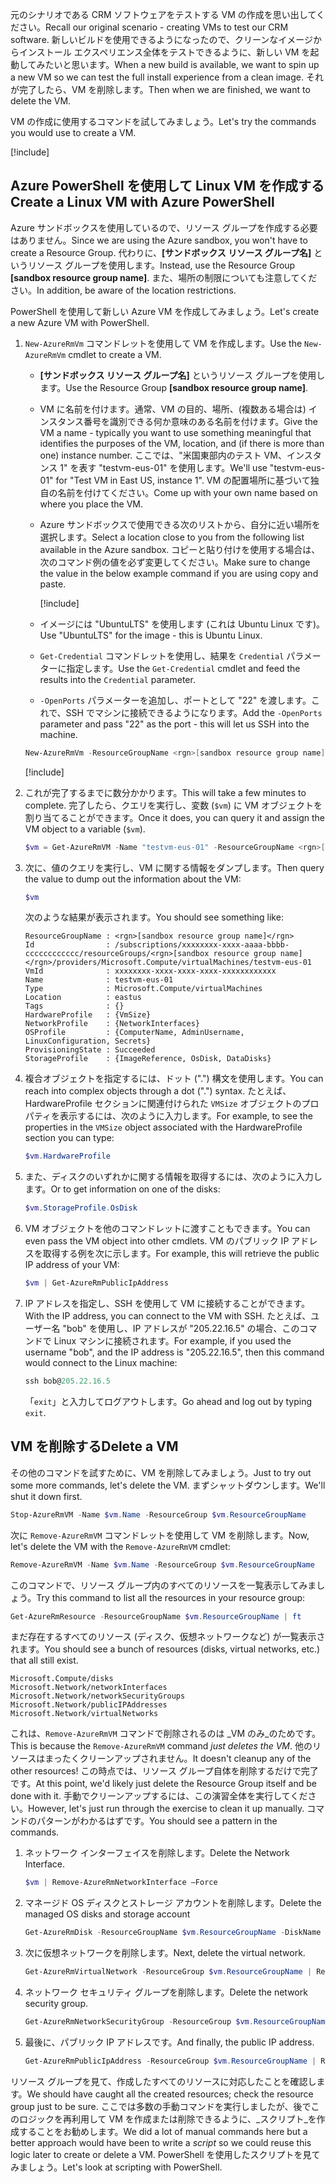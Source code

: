 <span data-ttu-id="9f120-101">元のシナリオである CRM ソフトウェアをテストする VM の作成を思い出してください。</span><span class="sxs-lookup"><span data-stu-id="9f120-101">Recall our original scenario - creating VMs to test our CRM software.</span></span> <span data-ttu-id="9f120-102">新しいビルドを使用できるようになったので、クリーンなイメージからインストール エクスペリエンス全体をテストできるように、新しい VM を起動してみたいと思います。</span><span class="sxs-lookup"><span data-stu-id="9f120-102">When a new build is available, we want to spin up a new VM so we can test the full install experience from a clean image.</span></span> <span data-ttu-id="9f120-103">それが完了したら、VM を削除します。</span><span class="sxs-lookup"><span data-stu-id="9f120-103">Then when we are finished, we want to delete the VM.</span></span>

<span data-ttu-id="9f120-104">VM の作成に使用するコマンドを試してみましょう。</span><span class="sxs-lookup"><span data-stu-id="9f120-104">Let's try the commands you would use to create a VM.</span></span>

<!-- Activate the sandbox -->
[!include[](../../../includes/azure-sandbox-activate.md)]

## <a name="create-a-linux-vm-with-azure-powershell"></a><span data-ttu-id="9f120-105">Azure PowerShell を使用して Linux VM を作成する</span><span class="sxs-lookup"><span data-stu-id="9f120-105">Create a Linux VM with Azure PowerShell</span></span>

<span data-ttu-id="9f120-106">Azure サンドボックスを使用しているので、リソース グループを作成する必要はありません。</span><span class="sxs-lookup"><span data-stu-id="9f120-106">Since we are using the Azure sandbox, you won't have to create a Resource Group.</span></span> <span data-ttu-id="9f120-107">代わりに、**<rgn>[サンドボックス リソース グループ名]</rgn>** というリソース グループを使用します。</span><span class="sxs-lookup"><span data-stu-id="9f120-107">Instead, use the Resource Group **<rgn>[sandbox resource group name]</rgn>**.</span></span> <span data-ttu-id="9f120-108">また、場所の制限についても注意してください。</span><span class="sxs-lookup"><span data-stu-id="9f120-108">In addition, be aware of the location restrictions.</span></span>

<span data-ttu-id="9f120-109">PowerShell を使用して新しい Azure VM を作成してみましょう。</span><span class="sxs-lookup"><span data-stu-id="9f120-109">Let's create a new Azure VM with PowerShell.</span></span>

1. <span data-ttu-id="9f120-110">`New-AzureRmVm` コマンドレットを使用して VM を作成します。</span><span class="sxs-lookup"><span data-stu-id="9f120-110">Use the `New-AzureRmVm` cmdlet to create a VM.</span></span>
    - <span data-ttu-id="9f120-111">**<rgn>[サンドボックス リソース グループ名]</rgn>** というリソース グループを使用します。</span><span class="sxs-lookup"><span data-stu-id="9f120-111">Use the Resource Group **<rgn>[sandbox resource group name]</rgn>**.</span></span>
    - <span data-ttu-id="9f120-112">VM に名前を付けます。通常、VM の目的、場所、(複数ある場合は) インスタンス番号を識別できる何か意味のある名前を付けます。</span><span class="sxs-lookup"><span data-stu-id="9f120-112">Give the VM a name - typically you want to use something meaningful that identifies the purposes of the VM, location, and (if there is more than one) instance number.</span></span> <span data-ttu-id="9f120-113">ここでは、"米国東部内のテスト VM、インスタンス 1" を表す "testvm-eus-01" を使用します。</span><span class="sxs-lookup"><span data-stu-id="9f120-113">We'll use "testvm-eus-01" for "Test VM in East US, instance 1".</span></span> <span data-ttu-id="9f120-114">VM の配置場所に基づいて独自の名前を付けてください。</span><span class="sxs-lookup"><span data-stu-id="9f120-114">Come up with your own name based on where you place the VM.</span></span>
    - <span data-ttu-id="9f120-115">Azure サンドボックスで使用できる次のリストから、自分に近い場所を選択します。</span><span class="sxs-lookup"><span data-stu-id="9f120-115">Select a location close to you from the following list available in the Azure sandbox.</span></span> <span data-ttu-id="9f120-116">コピーと貼り付けを使用する場合は、次のコマンド例の値を必ず変更してください。</span><span class="sxs-lookup"><span data-stu-id="9f120-116">Make sure to change the value in the below example command if you are using copy and paste.</span></span>

        [!include[](../../../includes/azure-sandbox-regions-note.md)]

    - <span data-ttu-id="9f120-117">イメージには "UbuntuLTS" を使用します (これは Ubuntu Linux です)。</span><span class="sxs-lookup"><span data-stu-id="9f120-117">Use "UbuntuLTS" for the image - this is Ubuntu Linux.</span></span>
    - <span data-ttu-id="9f120-118">`Get-Credential` コマンドレットを使用し、結果を `Credential` パラメーターに指定します。</span><span class="sxs-lookup"><span data-stu-id="9f120-118">Use the `Get-Credential` cmdlet and feed the results into the `Credential` parameter.</span></span>
    - <span data-ttu-id="9f120-119">`-OpenPorts` パラメーターを追加し、ポートとして "22" を渡します。これで、SSH でマシンに接続できるようになります。</span><span class="sxs-lookup"><span data-stu-id="9f120-119">Add the `-OpenPorts` parameter and pass "22" as the port - this will let us SSH into the machine.</span></span>
 
    ```powershell
    New-AzureRmVm -ResourceGroupName <rgn>[sandbox resource group name]</rgn> -Name "testvm-eus-01" -Credential (Get-Credential) -Location "East US" -Image UbuntuLTS -OpenPorts 22
    ```

    [!include[](../../../includes/azure-cloudshell-copy-paste-tip.md)]
    
1. <span data-ttu-id="9f120-120">これが完了するまでに数分かかります。</span><span class="sxs-lookup"><span data-stu-id="9f120-120">This will take a few minutes to complete.</span></span> <span data-ttu-id="9f120-121">完了したら、クエリを実行し、変数 (`$vm`) に VM オブジェクトを割り当てることができます。</span><span class="sxs-lookup"><span data-stu-id="9f120-121">Once it does, you can query it and assign the VM object to a variable (`$vm`).</span></span>

    ```powershell
    $vm = Get-AzureRmVM -Name "testvm-eus-01" -ResourceGroupName <rgn>[sandbox resource group name]</rgn>
    ```
    
1. <span data-ttu-id="9f120-122">次に、値のクエリを実行し、VM に関する情報をダンプします。</span><span class="sxs-lookup"><span data-stu-id="9f120-122">Then query the value to dump out the information about the VM:</span></span>

    ```powershell
    $vm
    ```

    <span data-ttu-id="9f120-123">次のような結果が表示されます。</span><span class="sxs-lookup"><span data-stu-id="9f120-123">You should see something like:</span></span>

    ```output
    ResourceGroupName : <rgn>[sandbox resource group name]</rgn>
    Id                : /subscriptions/xxxxxxxx-xxxx-aaaa-bbbb-cccccccccccc/resourceGroups/<rgn>[sandbox resource group name]</rgn>/providers/Microsoft.Compute/virtualMachines/testvm-eus-01
    VmId              : xxxxxxxx-xxxx-xxxx-xxxx-xxxxxxxxxxxx
    Name              : testvm-eus-01
    Type              : Microsoft.Compute/virtualMachines
    Location          : eastus
    Tags              : {}
    HardwareProfile   : {VmSize}
    NetworkProfile    : {NetworkInterfaces}
    OSProfile         : {ComputerName, AdminUsername, LinuxConfiguration, Secrets}
    ProvisioningState : Succeeded
    StorageProfile    : {ImageReference, OsDisk, DataDisks}
    ```
    
1. <span data-ttu-id="9f120-124">複合オブジェクトを指定するには、ドット (".") 構文を使用します。</span><span class="sxs-lookup"><span data-stu-id="9f120-124">You can reach into complex objects through a dot (".") syntax.</span></span> <span data-ttu-id="9f120-125">たとえば、HardwareProfile セクションに関連付けられた `VMSize` オブジェクトのプロパティを表示するには、次のように入力します。</span><span class="sxs-lookup"><span data-stu-id="9f120-125">For example, to see the properties in the `VMSize` object associated with the HardwareProfile section you can type:</span></span>

    ```powershell
    $vm.HardwareProfile
    ```

1. <span data-ttu-id="9f120-126">また、ディスクのいずれかに関する情報を取得するには、次のように入力します。</span><span class="sxs-lookup"><span data-stu-id="9f120-126">Or to get information on one of the disks:</span></span>

    ```powershell
    $vm.StorageProfile.OsDisk
    ```

1. <span data-ttu-id="9f120-127">VM オブジェクトを他のコマンドレットに渡すこともできます。</span><span class="sxs-lookup"><span data-stu-id="9f120-127">You can even pass the VM object into other cmdlets.</span></span> <span data-ttu-id="9f120-128">VM のパブリック IP アドレスを取得する例を次に示します。</span><span class="sxs-lookup"><span data-stu-id="9f120-128">For example, this will retrieve the public IP address of your VM:</span></span>

    ```powershell
    $vm | Get-AzureRmPublicIpAddress
    ```

1. <span data-ttu-id="9f120-129">IP アドレスを指定し、SSH を使用して VM に接続することができます。</span><span class="sxs-lookup"><span data-stu-id="9f120-129">With the IP address, you can connect to the VM with SSH.</span></span> <span data-ttu-id="9f120-130">たとえば、ユーザー名 "bob" を使用し、IP アドレスが "205.22.16.5" の場合、このコマンドで Linux マシンに接続されます。</span><span class="sxs-lookup"><span data-stu-id="9f120-130">For example, if you used the username "bob", and the IP address is "205.22.16.5", then this command would connect to the Linux machine:</span></span>

    ```powershell
    ssh bob@205.22.16.5
    ```

    <span data-ttu-id="9f120-131">「`exit`」と入力してログアウトします。</span><span class="sxs-lookup"><span data-stu-id="9f120-131">Go ahead and log out by typing `exit`.</span></span>


## <a name="delete-a-vm"></a><span data-ttu-id="9f120-132">VM を削除する</span><span class="sxs-lookup"><span data-stu-id="9f120-132">Delete a VM</span></span>

<span data-ttu-id="9f120-133">その他のコマンドを試すために、VM を削除してみましょう。</span><span class="sxs-lookup"><span data-stu-id="9f120-133">Just to try out some more commands, let's delete the VM.</span></span> <span data-ttu-id="9f120-134">まずシャットダウンします。</span><span class="sxs-lookup"><span data-stu-id="9f120-134">We'll shut it down first.</span></span>

```powershell
Stop-AzureRmVM -Name $vm.Name -ResourceGroup $vm.ResourceGroupName
```

<span data-ttu-id="9f120-135">次に `Remove-AzureRmVM` コマンドレットを使用して VM を削除します。</span><span class="sxs-lookup"><span data-stu-id="9f120-135">Now, let's delete the VM with the `Remove-AzureRmVM` cmdlet:</span></span>

```powershell
Remove-AzureRmVM -Name $vm.Name -ResourceGroup $vm.ResourceGroupName
```

<span data-ttu-id="9f120-136">このコマンドで、リソース グループ内のすべてのリソースを一覧表示してみましょう。</span><span class="sxs-lookup"><span data-stu-id="9f120-136">Try this command to list all the resources in your resource group:</span></span>

```powershell
Get-AzureRmResource -ResourceGroupName $vm.ResourceGroupName | ft
```

<span data-ttu-id="9f120-137">まだ存在するすべてのリソース (ディスク、仮想ネットワークなど) が一覧表示されます。</span><span class="sxs-lookup"><span data-stu-id="9f120-137">You should see a bunch of resources (disks, virtual networks, etc.) that all still exist.</span></span> 

```output
Microsoft.Compute/disks
Microsoft.Network/networkInterfaces
Microsoft.Network/networkSecurityGroups
Microsoft.Network/publicIPAddresses
Microsoft.Network/virtualNetworks
```

<span data-ttu-id="9f120-138">これは、`Remove-AzureRmVM` コマンドで削除されるのは _VM のみ_のためです。</span><span class="sxs-lookup"><span data-stu-id="9f120-138">This is because the `Remove-AzureRmVM` command _just deletes the VM_.</span></span> <span data-ttu-id="9f120-139">他のリソースはまったくクリーンアップされません。</span><span class="sxs-lookup"><span data-stu-id="9f120-139">It doesn't cleanup any of the other resources!</span></span> <span data-ttu-id="9f120-140">この時点では、リソース グループ自体を削除するだけで完了です。</span><span class="sxs-lookup"><span data-stu-id="9f120-140">At this point, we'd likely just delete the Resource Group itself and be done with it.</span></span> <span data-ttu-id="9f120-141">手動でクリーンアップするには、この演習全体を実行してください。</span><span class="sxs-lookup"><span data-stu-id="9f120-141">However, let's just run through the exercise to clean it up manually.</span></span> <span data-ttu-id="9f120-142">コマンドのパターンがわかるはずです。</span><span class="sxs-lookup"><span data-stu-id="9f120-142">You should see a pattern in the commands.</span></span>

1. <span data-ttu-id="9f120-143">ネットワーク インターフェイスを削除します。</span><span class="sxs-lookup"><span data-stu-id="9f120-143">Delete the Network Interface.</span></span>

    ```powershell
    $vm | Remove-AzureRmNetworkInterface –Force
    ```
    
1. <span data-ttu-id="9f120-144">マネージド OS ディスクとストレージ アカウントを削除します。</span><span class="sxs-lookup"><span data-stu-id="9f120-144">Delete the managed OS disks and storage account</span></span>

    ```powershell
    Get-AzureRmDisk -ResourceGroupName $vm.ResourceGroupName -DiskName $vm.StorageProfile.OSDisk.Name | Remove-AzureRmDisk -Force
    ```

1. <span data-ttu-id="9f120-145">次に仮想ネットワークを削除します。</span><span class="sxs-lookup"><span data-stu-id="9f120-145">Next, delete the virtual network.</span></span>

    ```powershell
    Get-AzureRmVirtualNetwork -ResourceGroup $vm.ResourceGroupName | Remove-AzureRmVirtualNetwork -Force
    ```

1. <span data-ttu-id="9f120-146">ネットワーク セキュリティ グループを削除します。</span><span class="sxs-lookup"><span data-stu-id="9f120-146">Delete the network security group.</span></span>

    ```powershell
    Get-AzureRmNetworkSecurityGroup -ResourceGroup $vm.ResourceGroupName | Remove-AzureRmNetworkSecurityGroup -Force
    ```

1. <span data-ttu-id="9f120-147">最後に、パブリック IP アドレスです。</span><span class="sxs-lookup"><span data-stu-id="9f120-147">And finally, the public IP address.</span></span>

    ```powershell
    Get-AzureRmPublicIpAddress -ResourceGroup $vm.ResourceGroupName | Remove-AzureRmPublicIpAddress -Force
    ```

<span data-ttu-id="9f120-148">リソース グループを見て、作成したすべてのリソースに対応したことを確認します。</span><span class="sxs-lookup"><span data-stu-id="9f120-148">We should have caught all the created resources; check the resource group just to be sure.</span></span> <span data-ttu-id="9f120-149">ここでは多数の手動コマンドを実行しましたが、後でこのロジックを再利用して VM を作成または削除できるように、_スクリプト_を作成することをお勧めします。</span><span class="sxs-lookup"><span data-stu-id="9f120-149">We did a lot of manual commands here but a better approach would have been to write a _script_ so we could reuse this logic later to create or delete a VM.</span></span> <span data-ttu-id="9f120-150">PowerShell を使用したスクリプトを見てみましょう。</span><span class="sxs-lookup"><span data-stu-id="9f120-150">Let's look at scripting with PowerShell.</span></span>